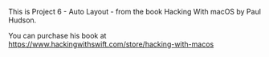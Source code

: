 This is Project 6 - Auto Layout - from the book Hacking With macOS by Paul Hudson.

You can purchase his book at https://www.hackingwithswift.com/store/hacking-with-macos
